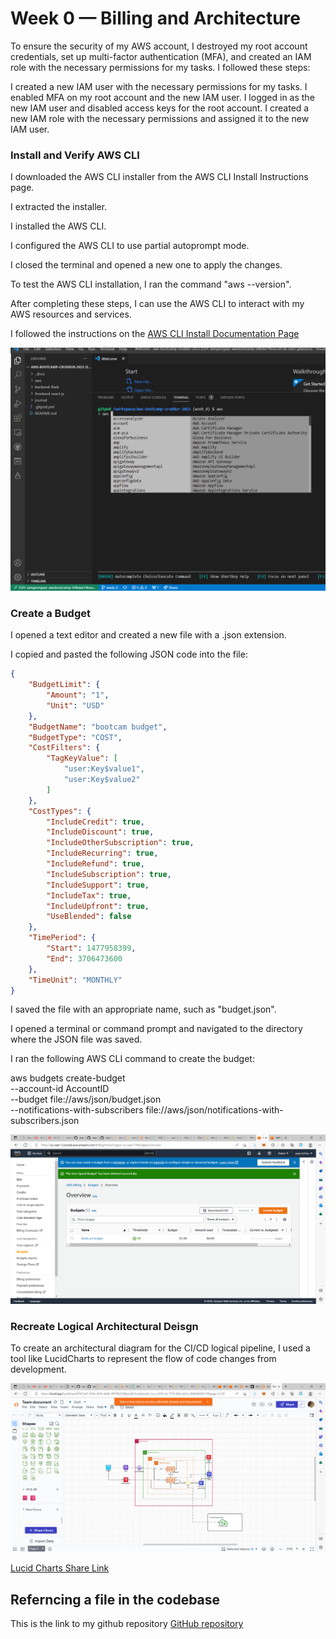 # Week 0 — Billing and Architecture

 
To ensure the security of my AWS account, I destroyed my root account credentials, set up multi-factor authentication (MFA), and created an IAM role with the necessary permissions for my tasks. I followed these steps:

I created a new IAM user with the necessary permissions for my tasks.
I enabled MFA on my root account and the new IAM user.
I logged in as the new IAM user and disabled access keys for the root account.
I created a new IAM role with the necessary permissions and assigned it to the new IAM user.

### Install and Verify AWS CLI

I downloaded the AWS CLI installer from the AWS CLI Install Instructions page.

I extracted the installer.

I installed the AWS CLI.

I configured the AWS CLI to use partial autoprompt mode.

I closed the terminal and opened a new one to apply the changes.

To test the AWS CLI installation, I ran the command "aws --version".

After completing these steps, I can use the AWS CLI to interact with my AWS resources and services.

I followed the instructions on the [AWS CLI Install Documentation Page](https://docs.aws.amazon.com/cli/latest/userguide/getting-started-install.html)

![Proof of Working AWS CLI](assets/aws-working.png)



### Create a Budget

I opened a text editor and created a new file with a .json extension.

I copied and pasted the following JSON code into the file:

```json
{
    "BudgetLimit": {
        "Amount": "1",
        "Unit": "USD"
    },
    "BudgetName": "bootcam budget",
    "BudgetType": "COST",
    "CostFilters": {
        "TagKeyValue": [
            "user:Key$value1",
            "user:Key$value2"
        ]
    },
    "CostTypes": {
        "IncludeCredit": true,
        "IncludeDiscount": true,
        "IncludeOtherSubscription": true,
        "IncludeRecurring": true,
        "IncludeRefund": true,
        "IncludeSubscription": true,
        "IncludeSupport": true,
        "IncludeTax": true,
        "IncludeUpfront": true,
        "UseBlended": false
    },
    "TimePeriod": {
        "Start": 1477958399,
        "End": 3706473600
    },
    "TimeUnit": "MONTHLY"
}
```

I saved the file with an appropriate name, such as "budget.json".

I opened a terminal or command prompt and navigated to the directory where the JSON file was saved.

I ran the following AWS CLI command to create the budget:

aws budgets create-budget \
    --account-id AccountID \
    --budget file://aws/json/budget.json \
    --notifications-with-subscribers file://aws/json/notifications-with-subscribers.json

![Image of The Budget Alarm I Created](assets/budget-screenshot.png)


### Recreate Logical Architectural Deisgn

To create an architectural diagram for the CI/CD logical pipeline, I used a tool like LucidCharts to represent the flow of code changes from development.

![Cruddur Logical Design](assets/logical-architecture-recreation-diagram.png)

[Lucid Charts Share Link](https://lucid.app/lucidchart/87bf1a67-f43b-4c05-a0d6-0ff7992558fa/edit?viewport_loc=-625%2C-337%2C3701%2C1848%2C0_0&invitationId=inv_cc9761c8-773f-440c-b47a-d048d049411f
)

## Referncing a file in the codebase
This is the link to my github repository 
[GitHub repository](https://github.com/iamGeorgePro/aws-bootcamp-cruddur-2023)

